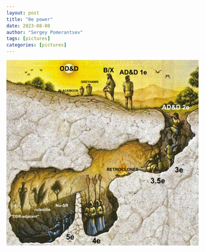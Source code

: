 ```yaml
---
layout: post
title: "0e power"
date: 2023-08-08
author: "Sergey Pomerantsev"
tags: [pictures]
categories: [pictures]
---
```


![](/assets/images/0e-power.png)
